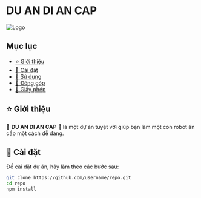 # DU AN DI AN CAP

![Logo](link_to_logo.png)

## Mục lục
- [⭐️ Giới thiệu](#giới-thiệu)
- [🔧 Cài đặt](#cài-đặt)
- [🚀 Sử dụng](#sử-dụng)
- [💬 Đóng góp](#đóng-góp)
- [📜 Giấy phép](#giấy-phép)

## ⭐️ Giới thiệu
🚀 **DU AN DI AN CAP** 🚀 là một dự án tuyệt vời giúp bạn làm một con robot ăn cắp một cách dễ dàng.

## 🔧 Cài đặt
Để cài đặt dự án, hãy làm theo các bước sau:

```bash
git clone https://github.com/username/repo.git
cd repo
npm install
